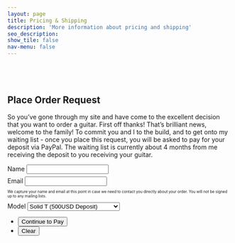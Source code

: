 ```yaml
---
layout: page
title: Pricing & Shipping
description: 'More information about pricing and shipping'
seo_description:
show_tile: false
nav-menu: false
---
```


<!-- Main -->
<div id="main" class="alt">



<!-- Intro -->
<section>
	<div class="inner">
		<section style="margin-top: 6em">
			<h2>Place Order Request</h2>
			<p>So you’ve gone through my site and have come to the excellent decision that you want to order a guitar. First off thanks! That’s brilliant news, welcome to the family! To commit you and I to the build, and to get onto my waiting list - once you place this request, you will be asked to pay for your deposit via PayPal. The waiting list is currently about 4 months from me receiving the deposit to you receiving your guitar.</p> 
			<script type="text/javascript">window.onload = function(){location.href=document.getElementById("selectbox").value;}
			</script>
			<form action="https://liveformhq.com/form/0a425dcc-82fa-4f2d-b1aa-7495349eedbc" method="post">
				<div class="field half first" style="margin-bottom: 0.4em">
					<label for="name" required>Name</label>
					<input type="text" name="name" id="name" required />
				</div>
				<div class="field half" style="margin-bottom: 0.4em">
					<label for="email">Email</label>
					<input type="text" name="_replyto" id="email" />
				</div>
				<p style="font-size:0.6em">We capture your name and email at this point in case we need to contact you directly about your order. You will not be signed up to any mailing lists.</p>
				<div class="field">
					<label for="guitarmodel">Model</label>
					<select name="guitarmodel" id="guitarmodel" required>
						<option value="{{ 'checkout/solid-t' | relative_url}}">Solid T (500USD Deposit)</option>
						<option value="{{ 'checkout/hollow-t' | relative_url}}">Hollow T (600USD Deposit)</option>
						<option value="{{ 'checkout/offset' | relative_url}}">Moar Offset (700USD Deposit)</option>
						<option value="{{ 'checkout/solid-bass' | relative_url}}">Solid Bass (700USD Deposit)</option>
						<option value="{{ 'checkout/hollow-bass' | relative_url}}">Hollow Bass (800USD Deposit)</option>
						<option value="{{ 'checkout/wayfair' | relative_url}}">Wayfair (1000USD Deposit)</option>
					</select>
				</div>
				<ul class="actions">
					<li><input type="submit" value="Continue to Pay" class="special" onClick="window.open(guitarmodel.value,'newtab')"/></li>
					<li><input type="reset" value="Clear" /></li>
				</ul>
			</form>	
		</section>
	</div>
</section>

